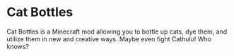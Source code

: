 # Cat Bottles

Cat Bottles is a Minecraft mod allowing you to bottle up cats, dye them, and utilize them in new and creative ways. Maybe even fight Cathulu! Who knows?